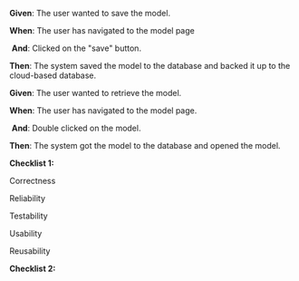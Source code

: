 **Given**: The user wanted to save the model.

**When**: The user has navigated to the model page 

​             **And**: Clicked on the "save" button.

**Then**: The system saved the model to the database and backed it up to the cloud-based database.



**Given**: The user wanted to retrieve the model.

**When**: The user has navigated to the model page.

​             **And**: Double clicked on the model.

**Then**: The system got the model to the database and opened the model.





**Checklist 1:**

Correctness

Reliability

Testability

Usability

Reusability



**Checklist 2:**